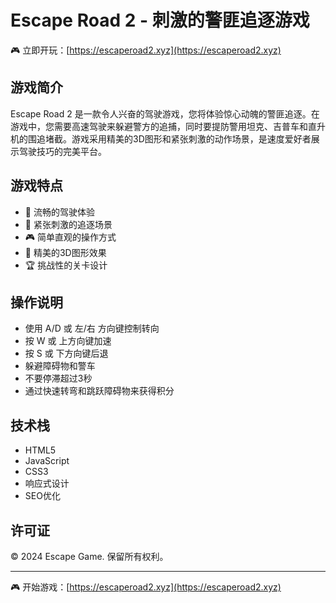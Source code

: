 # Escape Road 2 - 刺激的警匪追逐游戏

🎮 立即开玩：[https://escaperoad2.xyz](https://escaperoad2.xyz)

## 游戏简介

Escape Road 2 是一款令人兴奋的驾驶游戏，您将体验惊心动魄的警匪追逐。在游戏中，您需要高速驾驶来躲避警方的追捕，同时要提防警用坦克、吉普车和直升机的围追堵截。游戏采用精美的3D图形和紧张刺激的动作场景，是速度爱好者展示驾驶技巧的完美平台。

## 游戏特点

- 🚗 流畅的驾驶体验
- 🎯 紧张刺激的追逐场景
- 🎮 简单直观的操作方式
- 🌟 精美的3D图形效果
- 🏆 挑战性的关卡设计

## 操作说明

- 使用 A/D 或 左/右 方向键控制转向
- 按 W 或 上方向键加速
- 按 S 或 下方向键后退
- 躲避障碍物和警车
- 不要停滞超过3秒
- 通过快速转弯和跳跃障碍物来获得积分

## 技术栈

- HTML5
- JavaScript
- CSS3
- 响应式设计
- SEO优化

## 许可证

© 2024 Escape Game. 保留所有权利。

---
🎮 开始游戏：[https://escaperoad2.xyz](https://escaperoad2.xyz) 
